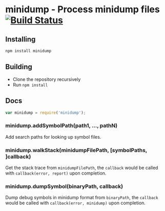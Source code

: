 # minidump - Process minidump files [![Build Status](https://travis-ci.org/electron/node-minidump.svg?branch=master)](https://travis-ci.org/electron/node-minidump)

## Installing

```sh
npm install minidump
```

## Building
  * Clone the repository recursively
  * Run `npm install`

## Docs

```javascript
var minidump = require('minidump');
```

### minidump.addSymbolPath(path1, ..., pathN)

Add search paths for looking up symbol files.

### minidump.walkStack(minidumpFilePath, [symbolPaths, ]callback)

Get the stack trace from `minidumpFilePath`, the `callback` would be called
with `callback(error, report)` upon completion.

### minidump.dumpSymbol(binaryPath, callback)

Dump debug symbols in minidump format from `binaryPath`, the `callback` would
be called with `callback(error, minidump)` upon completion.
